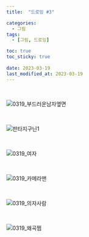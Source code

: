 ```yaml
---
title:  "드로잉 #3"

categories:
  - 그림
tags:
  - [그림, 드로잉]

toc: true
toc_sticky: true
 
date: 2023-03-19
last_modified_at: 2023-03-19
---
```


<br/>

![0319_부드러운남자옆면](https://user-images.githubusercontent.com/96360829/226180964-64d342cf-2624-4919-b96e-920b6341a00c.png)

<br/>

![판타지구닌1](https://user-images.githubusercontent.com/96360829/226180982-8bdbc240-6f9c-496f-8c7e-a64f84b1d9f5.png)

<br/>

![0319_여자](https://user-images.githubusercontent.com/96360829/226181000-c832f535-829c-4c22-83c0-beafa1d19901.png)

<br/>

![0319_카메라맨](https://user-images.githubusercontent.com/96360829/226181004-55799cfc-e48b-45a4-a3fc-c8000b924ebb.png)

<br/>

![0319_의자사람](https://user-images.githubusercontent.com/96360829/226180998-7379f293-0ec1-45d1-a36e-60e3d625141b.png)

<br/>

![0319_왜곡쩜](https://user-images.githubusercontent.com/96360829/226181119-6b36855b-cfe9-4814-9e2a-bcd5ee366d5f.png)

<br/>